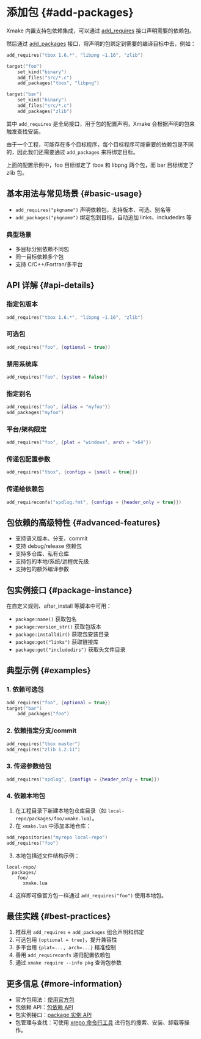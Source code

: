 # 添加包 {#add-packages}

Xmake 内置支持包依赖集成，可以通过 [add_requires](/zh/api/description/global-interfaces.html#add-requires) 接口声明需要的依赖包。

然后通过 [add_packages](/zh/api/description/project-target.html#add-packages) 接口，将声明的包绑定到需要的编译目标中去，例如：

```lua [xmake.lua]
add_requires("tbox 1.6.*", "libpng ~1.16", "zlib")

target("foo")
    set_kind("binary")
    add_files("src/*.c")
    add_packages("tbox", "libpng")

target("bar")
    set_kind("binary")
    add_files("src/*.c")
    add_packages("zlib")
```

其中 `add_requires` 是全局接口，用于包的配置声明，Xmake 会根据声明的包来触发查找安装。

由于一个工程，可能存在多个目标程序，每个目标程序可能需要的依赖包是不同的，因此我们还需要通过 `add_packages` 来将绑定目标。

上面的配置示例中，foo 目标绑定了 tbox 和 libpng 两个包，而 bar 目标绑定了 zlib 包。

## 基本用法与常见场景 {#basic-usage}

- `add_requires("pkgname")` 声明依赖包，支持版本、可选、别名等
- `add_packages("pkgname")` 绑定包到目标，自动追加 links、includedirs 等

### 典型场景

- 多目标分别依赖不同包
- 同一目标依赖多个包
- 支持 C/C++/Fortran/多平台

## API 详解 {#api-details}

### 指定包版本

```lua
add_requires("tbox 1.6.*", "libpng ~1.16", "zlib")
```

### 可选包

```lua
add_requires("foo", {optional = true})
```

### 禁用系统库

```lua
add_requires("foo", {system = false})
```

### 指定别名

```lua
add_requires("foo", {alias = "myfoo"})
add_packages("myfoo")
```

### 平台/架构限定

```lua
add_requires("foo", {plat = "windows", arch = "x64"})
```

### 传递包配置参数

```lua
add_requires("tbox", {configs = {small = true}})
```

### 传递给依赖包

```lua
add_requireconfs("spdlog.fmt", {configs = {header_only = true}})
```

## 包依赖的高级特性 {#advanced-features}

- 支持语义版本、分支、commit
- 支持 debug/release 依赖包
- 支持多仓库、私有仓库
- 支持包的本地/系统/远程优先级
- 支持包的额外编译参数

## 包实例接口 {#package-instance}

在自定义规则、after_install 等脚本中可用：

- `package:name()` 获取包名
- `package:version_str()` 获取包版本
- `package:installdir()` 获取包安装目录
- `package:get("links")` 获取链接库
- `package:get("includedirs")` 获取头文件目录

## 典型示例 {#examples}

### 1. 依赖可选包

```lua
add_requires("foo", {optional = true})
target("bar")
    add_packages("foo")
```

### 2. 依赖指定分支/commit

```lua
add_requires("tbox master")
add_requires("zlib 1.2.11")
```

### 3. 传递参数给包

```lua
add_requires("spdlog", {configs = {header_only = true}})
```

### 4. 依赖本地包

1. 在工程目录下新建本地包仓库目录（如 `local-repo/packages/foo/xmake.lua`）。
2. 在 `xmake.lua` 中添加本地仓库：

```lua
add_repositories("myrepo local-repo")
add_requires("foo")
```

3. 本地包描述文件结构示例：

```
local-repo/
  packages/
    foo/
      xmake.lua
```

4. 这样即可像官方包一样通过 `add_requires("foo")` 使用本地包。

## 最佳实践 {#best-practices}

1. 推荐用 `add_requires` + `add_packages` 组合声明和绑定
2. 可选包用 `{optional = true}`，提升兼容性
3. 多平台用 `{plat=..., arch=...}` 精准控制
4. 善用 `add_requireconfs` 递归配置依赖包
5. 通过 `xmake require --info pkg` 查询包参数

## 更多信息 {#more-information}

- 官方包用法：[使用官方包](/zh/guide/package-management/using-official-packages)
- 包依赖 API：[包依赖 API](/zh/api/description/package-dependencies)
- 包实例接口：[package 实例 API](/zh/api/scripts/package-instance)
- 包管理与查找：可使用 [xrepo 命令行工具](/zh/guide/package-management/xrepo-cli) 进行包的搜索、安装、卸载等操作。
